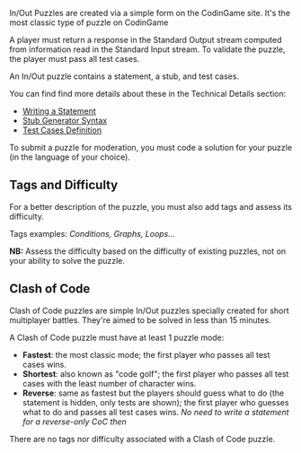 In/Out Puzzles are created via a simple form on the CodinGame site. It's the most classic type of puzzle on CodinGame

A player must return a response in the Standard Output stream computed from information read in the Standard Input stream. To validate the puzzle, the player must pass all test cases.

An In/Out puzzle contains a statement, a stub, and test cases.

You can find find more details about these in the Technical Details section:

- [Writing a Statement](pages/technical/statement.md#puzzle-statement)
- [Stub Generator Syntax](pages/technical/stub.md)
- [Test Cases Definition](pages/technical/testcase.md)

To submit a puzzle for moderation, you must code a solution for your puzzle (in the language of your choice).

## Tags and Difficulty

For a better description of the puzzle, you must also add tags and assess its difficulty.

Tags examples: _Conditions, Graphs, Loops..._

**NB:** Assess the difficulty based on the difficulty of existing puzzles, not on your ability to solve the puzzle.

## Clash of Code <a name="clash"/>

Clash of Code puzzles are simple In/Out puzzles specially created for short multiplayer battles. They're aimed to be solved in less than 15 minutes. 

A Clash of Code puzzle must have at least 1 puzzle mode:

- **Fastest**: the most classic mode; the first player who passes all test cases wins.
- **Shortest**: also known as "code golf"; the first player who passes all test cases with the least number of character wins.
- **Reverse**: same as fastest but the players should guess what to do (the statement is hidden, only tests are shown); the first player who guesses what to do and passes all test cases wins.
_No need to write a statement for a reverse-only CoC then_

There are no tags nor difficulty associated with a Clash of Code puzzle.






